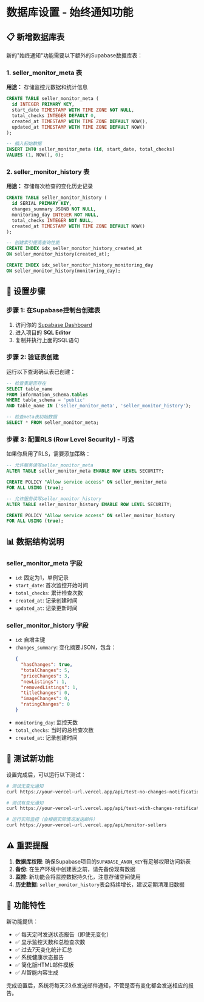 # 数据库设置 - 始终通知功能

## 📋 新增数据库表

新的"始终通知"功能需要以下额外的Supabase数据库表：

### 1. seller_monitor_meta 表
**用途：** 存储监控元数据和统计信息

```sql
CREATE TABLE seller_monitor_meta (
  id INTEGER PRIMARY KEY,
  start_date TIMESTAMP WITH TIME ZONE NOT NULL,
  total_checks INTEGER DEFAULT 0,
  created_at TIMESTAMP WITH TIME ZONE DEFAULT NOW(),
  updated_at TIMESTAMP WITH TIME ZONE DEFAULT NOW()
);

-- 插入初始数据
INSERT INTO seller_monitor_meta (id, start_date, total_checks)
VALUES (1, NOW(), 0);
```

### 2. seller_monitor_history 表
**用途：** 存储每次检查的变化历史记录

```sql
CREATE TABLE seller_monitor_history (
  id SERIAL PRIMARY KEY,
  changes_summary JSONB NOT NULL,
  monitoring_day INTEGER NOT NULL,
  total_checks INTEGER NOT NULL,
  created_at TIMESTAMP WITH TIME ZONE DEFAULT NOW()
);

-- 创建索引提高查询性能
CREATE INDEX idx_seller_monitor_history_created_at
ON seller_monitor_history(created_at);

CREATE INDEX idx_seller_monitor_history_monitoring_day
ON seller_monitor_history(monitoring_day);
```

## 🔧 设置步骤

### 步骤 1: 在Supabase控制台创建表

1. 访问你的 [Supabase Dashboard](https://supabase.com/dashboard)
2. 进入项目的 **SQL Editor**
3. 复制并执行上面的SQL语句

### 步骤 2: 验证表创建

运行以下查询确认表已创建：

```sql
-- 检查表是否存在
SELECT table_name
FROM information_schema.tables
WHERE table_schema = 'public'
AND table_name IN ('seller_monitor_meta', 'seller_monitor_history');

-- 检查meta表初始数据
SELECT * FROM seller_monitor_meta;
```

### 步骤 3: 配置RLS (Row Level Security) - 可选

如果你启用了RLS，需要添加策略：

```sql
-- 允许服务读写seller_monitor_meta
ALTER TABLE seller_monitor_meta ENABLE ROW LEVEL SECURITY;

CREATE POLICY "Allow service access" ON seller_monitor_meta
FOR ALL USING (true);

-- 允许服务读写seller_monitor_history
ALTER TABLE seller_monitor_history ENABLE ROW LEVEL SECURITY;

CREATE POLICY "Allow service access" ON seller_monitor_history
FOR ALL USING (true);
```

## 📊 数据结构说明

### seller_monitor_meta 字段
- `id`: 固定为1，单例记录
- `start_date`: 首次监控开始时间
- `total_checks`: 累计检查次数
- `created_at`: 记录创建时间
- `updated_at`: 记录更新时间

### seller_monitor_history 字段
- `id`: 自增主键
- `changes_summary`: 变化摘要JSON，包含：
  ```json
  {
    "hasChanges": true,
    "totalChanges": 5,
    "priceChanges": 3,
    "newListings": 1,
    "removedListings": 1,
    "titleChanges": 0,
    "imageChanges": 0,
    "ratingChanges": 0
  }
  ```
- `monitoring_day`: 监控天数
- `total_checks`: 当时的总检查次数
- `created_at`: 记录创建时间

## 🧪 测试新功能

设置完成后，可以运行以下测试：

```bash
# 测试无变化通知
curl https://your-vercel-url.vercel.app/api/test-no-changes-notification

# 测试有变化通知
curl https://your-vercel-url.vercel.app/api/test-with-changes-notification

# 运行实际监控（会根据实际情况发送邮件）
curl https://your-vercel-url.vercel.app/api/monitor-sellers
```

## ⚠️ 重要提醒

1. **数据库权限**: 确保Supabase项目的`SUPABASE_ANON_KEY`有足够权限访问新表
2. **备份**: 在生产环境中创建表之前，请先备份现有数据
3. **监控**: 新功能会将监控数据持久化，注意存储空间使用
4. **历史数据**: `seller_monitor_history`表会持续增长，建议定期清理旧数据

## 🎯 功能特性

新功能提供：
- ✅ 每天定时发送状态报告（即使无变化）
- ✅ 显示监控天数和总检查次数
- ✅ 过去7天变化统计汇总
- ✅ 系统健康状态报告
- ✅ 简化版HTML邮件模板
- ✅ AI智能内容生成

完成设置后，系统将每天23点发送邮件通知，不管是否有变化都会发送相应的报告。